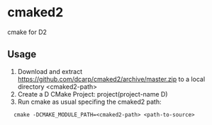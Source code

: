 cmaked2
=======

cmake for D2

Usage
-----

1. Download and extract https://github.com/dcarp/cmaked2/archive/master.zip to a local directory \<cmaked2-path\>
2. Create a D CMake Project: project(project-name D)
3. Run cmake as usual specifing the cmaked2 path:
  ```
	cmake -DCMAKE_MODULE_PATH=<cmaked2-path> <path-to-source>
  ```
